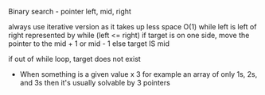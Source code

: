 Binary search - pointer left, mid, right

always use iterative version as it takes up less space O(1)
while left is left of right represented by while (left <= right)
if target is on one side, move the pointer to the mid + 1 or mid - 1
else target IS mid

if out of while loop, target does not exist

- When something is a given value x 3 for example an array of only 1s, 2s, and 3s
  then it's usually solvable by 3 pointers
